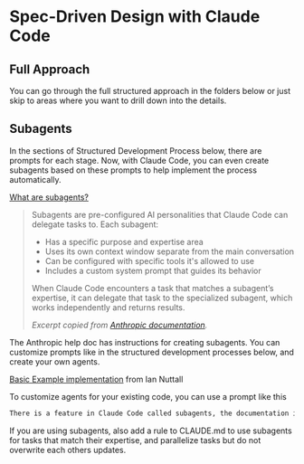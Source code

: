 # Spec-Driven Design with Claude Code

## Full Approach

You can go through the full structured approach in the folders below or just skip to areas where you want to drill down into the details.

## Subagents
In the sections of Structured Development Process below, there are prompts for each stage.  Now, with Claude Code, you can even create subagents based on these prompts to help implement the process automatically. 

[What are subagents?](https://docs.anthropic.com/en/docs/claude-code/sub-agents)

> Subagents are pre-configured AI personalities that Claude Code can delegate tasks to. Each subagent:
>
> - Has a specific purpose and expertise area
> - Uses its own context window separate from the main conversation
> - Can be configured with specific tools it's allowed to use
> - Includes a custom system prompt that guides its behavior
>
> When Claude Code encounters a task that matches a subagent’s expertise, it can delegate that task to the specialized subagent, which works independently and returns results.
>
> *Excerpt copied from [Anthropic documentation](https://docs.anthropic.com/en/docs/claude-code/sub-agents).*

The Anthropic help doc has instructions for creating subagents.  You can customize prompts like in the structured development processes below, and create your own agents.  

[Basic Example implementation](https://github.com/iannuttall/claude-agents) from Ian Nuttall

To customize agents for your existing code, you can use a prompt like this

```md
There is a feature in Claude Code called subagents, the documentation is at https://docs.anthropic.com/en/docs/claude-code/sub-agents. Please go through it and determine the best sub agents you can create for my app to improve my app and speed up coding time, then implement the subagents. 
```

If you are using subagents, also add a rule to CLAUDE.md to use subagents for tasks that match their expertise, and parallelize tasks but do not overwrite each others updates.




